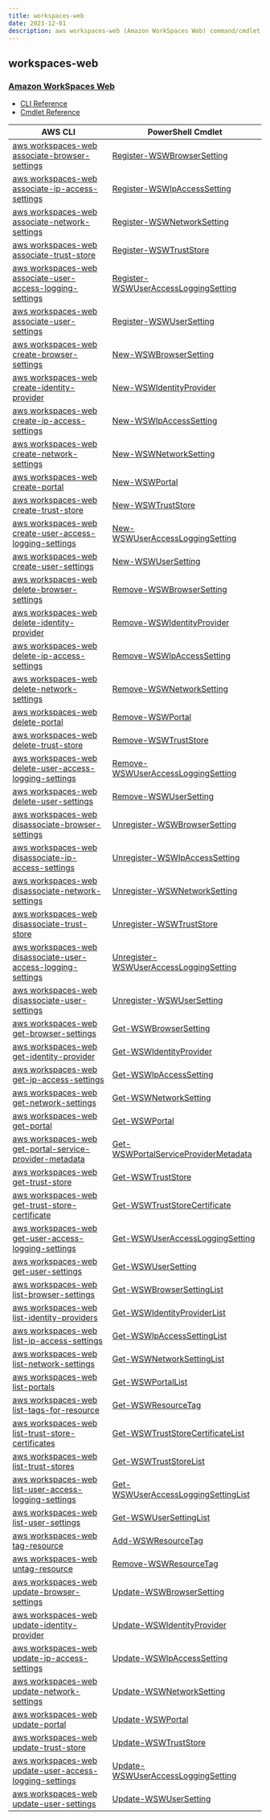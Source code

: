 ```yaml
---
title: workspaces-web
date: 2023-12-01
description: aws workspaces-web (Amazon WorkSpaces Web) command/cmdlet list.
---
```


## workspaces-web

### [Amazon WorkSpaces Web](https://aws.amazon.com/workspaces/)

* [CLI Reference](https://awscli.amazonaws.com/v2/documentation/api/latest/reference/workspaces-web/index.html)
* [Cmdlet Reference](https://docs.aws.amazon.com/powershell/latest/reference/items/WorkSpacesWeb_cmdlets.html)

|AWS CLI|PowerShell Cmdlet|
|----|----|
|[aws workspaces-web associate-browser-settings](https://awscli.amazonaws.com/v2/documentation/api/latest/reference/workspaces-web/associate-browser-settings.html)|[Register-WSWBrowserSetting](https://docs.aws.amazon.com/powershell/latest/reference/items/Register-WSWBrowserSetting.html)|
|[aws workspaces-web associate-ip-access-settings](https://awscli.amazonaws.com/v2/documentation/api/latest/reference/workspaces-web/associate-ip-access-settings.html)|[Register-WSWIpAccessSetting](https://docs.aws.amazon.com/powershell/latest/reference/items/Register-WSWIpAccessSetting.html)|
|[aws workspaces-web associate-network-settings](https://awscli.amazonaws.com/v2/documentation/api/latest/reference/workspaces-web/associate-network-settings.html)|[Register-WSWNetworkSetting](https://docs.aws.amazon.com/powershell/latest/reference/items/Register-WSWNetworkSetting.html)|
|[aws workspaces-web associate-trust-store](https://awscli.amazonaws.com/v2/documentation/api/latest/reference/workspaces-web/associate-trust-store.html)|[Register-WSWTrustStore](https://docs.aws.amazon.com/powershell/latest/reference/items/Register-WSWTrustStore.html)|
|[aws workspaces-web associate-user-access-logging-settings](https://awscli.amazonaws.com/v2/documentation/api/latest/reference/workspaces-web/associate-user-access-logging-settings.html)|[Register-WSWUserAccessLoggingSetting](https://docs.aws.amazon.com/powershell/latest/reference/items/Register-WSWUserAccessLoggingSetting.html)|
|[aws workspaces-web associate-user-settings](https://awscli.amazonaws.com/v2/documentation/api/latest/reference/workspaces-web/associate-user-settings.html)|[Register-WSWUserSetting](https://docs.aws.amazon.com/powershell/latest/reference/items/Register-WSWUserSetting.html)|
|[aws workspaces-web create-browser-settings](https://awscli.amazonaws.com/v2/documentation/api/latest/reference/workspaces-web/create-browser-settings.html)|[New-WSWBrowserSetting](https://docs.aws.amazon.com/powershell/latest/reference/items/New-WSWBrowserSetting.html)|
|[aws workspaces-web create-identity-provider](https://awscli.amazonaws.com/v2/documentation/api/latest/reference/workspaces-web/create-identity-provider.html)|[New-WSWIdentityProvider](https://docs.aws.amazon.com/powershell/latest/reference/items/New-WSWIdentityProvider.html)|
|[aws workspaces-web create-ip-access-settings](https://awscli.amazonaws.com/v2/documentation/api/latest/reference/workspaces-web/create-ip-access-settings.html)|[New-WSWIpAccessSetting](https://docs.aws.amazon.com/powershell/latest/reference/items/New-WSWIpAccessSetting.html)|
|[aws workspaces-web create-network-settings](https://awscli.amazonaws.com/v2/documentation/api/latest/reference/workspaces-web/create-network-settings.html)|[New-WSWNetworkSetting](https://docs.aws.amazon.com/powershell/latest/reference/items/New-WSWNetworkSetting.html)|
|[aws workspaces-web create-portal](https://awscli.amazonaws.com/v2/documentation/api/latest/reference/workspaces-web/create-portal.html)|[New-WSWPortal](https://docs.aws.amazon.com/powershell/latest/reference/items/New-WSWPortal.html)|
|[aws workspaces-web create-trust-store](https://awscli.amazonaws.com/v2/documentation/api/latest/reference/workspaces-web/create-trust-store.html)|[New-WSWTrustStore](https://docs.aws.amazon.com/powershell/latest/reference/items/New-WSWTrustStore.html)|
|[aws workspaces-web create-user-access-logging-settings](https://awscli.amazonaws.com/v2/documentation/api/latest/reference/workspaces-web/create-user-access-logging-settings.html)|[New-WSWUserAccessLoggingSetting](https://docs.aws.amazon.com/powershell/latest/reference/items/New-WSWUserAccessLoggingSetting.html)|
|[aws workspaces-web create-user-settings](https://awscli.amazonaws.com/v2/documentation/api/latest/reference/workspaces-web/create-user-settings.html)|[New-WSWUserSetting](https://docs.aws.amazon.com/powershell/latest/reference/items/New-WSWUserSetting.html)|
|[aws workspaces-web delete-browser-settings](https://awscli.amazonaws.com/v2/documentation/api/latest/reference/workspaces-web/delete-browser-settings.html)|[Remove-WSWBrowserSetting](https://docs.aws.amazon.com/powershell/latest/reference/items/Remove-WSWBrowserSetting.html)|
|[aws workspaces-web delete-identity-provider](https://awscli.amazonaws.com/v2/documentation/api/latest/reference/workspaces-web/delete-identity-provider.html)|[Remove-WSWIdentityProvider](https://docs.aws.amazon.com/powershell/latest/reference/items/Remove-WSWIdentityProvider.html)|
|[aws workspaces-web delete-ip-access-settings](https://awscli.amazonaws.com/v2/documentation/api/latest/reference/workspaces-web/delete-ip-access-settings.html)|[Remove-WSWIpAccessSetting](https://docs.aws.amazon.com/powershell/latest/reference/items/Remove-WSWIpAccessSetting.html)|
|[aws workspaces-web delete-network-settings](https://awscli.amazonaws.com/v2/documentation/api/latest/reference/workspaces-web/delete-network-settings.html)|[Remove-WSWNetworkSetting](https://docs.aws.amazon.com/powershell/latest/reference/items/Remove-WSWNetworkSetting.html)|
|[aws workspaces-web delete-portal](https://awscli.amazonaws.com/v2/documentation/api/latest/reference/workspaces-web/delete-portal.html)|[Remove-WSWPortal](https://docs.aws.amazon.com/powershell/latest/reference/items/Remove-WSWPortal.html)|
|[aws workspaces-web delete-trust-store](https://awscli.amazonaws.com/v2/documentation/api/latest/reference/workspaces-web/delete-trust-store.html)|[Remove-WSWTrustStore](https://docs.aws.amazon.com/powershell/latest/reference/items/Remove-WSWTrustStore.html)|
|[aws workspaces-web delete-user-access-logging-settings](https://awscli.amazonaws.com/v2/documentation/api/latest/reference/workspaces-web/delete-user-access-logging-settings.html)|[Remove-WSWUserAccessLoggingSetting](https://docs.aws.amazon.com/powershell/latest/reference/items/Remove-WSWUserAccessLoggingSetting.html)|
|[aws workspaces-web delete-user-settings](https://awscli.amazonaws.com/v2/documentation/api/latest/reference/workspaces-web/delete-user-settings.html)|[Remove-WSWUserSetting](https://docs.aws.amazon.com/powershell/latest/reference/items/Remove-WSWUserSetting.html)|
|[aws workspaces-web disassociate-browser-settings](https://awscli.amazonaws.com/v2/documentation/api/latest/reference/workspaces-web/disassociate-browser-settings.html)|[Unregister-WSWBrowserSetting](https://docs.aws.amazon.com/powershell/latest/reference/items/Unregister-WSWBrowserSetting.html)|
|[aws workspaces-web disassociate-ip-access-settings](https://awscli.amazonaws.com/v2/documentation/api/latest/reference/workspaces-web/disassociate-ip-access-settings.html)|[Unregister-WSWIpAccessSetting](https://docs.aws.amazon.com/powershell/latest/reference/items/Unregister-WSWIpAccessSetting.html)|
|[aws workspaces-web disassociate-network-settings](https://awscli.amazonaws.com/v2/documentation/api/latest/reference/workspaces-web/disassociate-network-settings.html)|[Unregister-WSWNetworkSetting](https://docs.aws.amazon.com/powershell/latest/reference/items/Unregister-WSWNetworkSetting.html)|
|[aws workspaces-web disassociate-trust-store](https://awscli.amazonaws.com/v2/documentation/api/latest/reference/workspaces-web/disassociate-trust-store.html)|[Unregister-WSWTrustStore](https://docs.aws.amazon.com/powershell/latest/reference/items/Unregister-WSWTrustStore.html)|
|[aws workspaces-web disassociate-user-access-logging-settings](https://awscli.amazonaws.com/v2/documentation/api/latest/reference/workspaces-web/disassociate-user-access-logging-settings.html)|[Unregister-WSWUserAccessLoggingSetting](https://docs.aws.amazon.com/powershell/latest/reference/items/Unregister-WSWUserAccessLoggingSetting.html)|
|[aws workspaces-web disassociate-user-settings](https://awscli.amazonaws.com/v2/documentation/api/latest/reference/workspaces-web/disassociate-user-settings.html)|[Unregister-WSWUserSetting](https://docs.aws.amazon.com/powershell/latest/reference/items/Unregister-WSWUserSetting.html)|
|[aws workspaces-web get-browser-settings](https://awscli.amazonaws.com/v2/documentation/api/latest/reference/workspaces-web/get-browser-settings.html)|[Get-WSWBrowserSetting](https://docs.aws.amazon.com/powershell/latest/reference/items/Get-WSWBrowserSetting.html)|
|[aws workspaces-web get-identity-provider](https://awscli.amazonaws.com/v2/documentation/api/latest/reference/workspaces-web/get-identity-provider.html)|[Get-WSWIdentityProvider](https://docs.aws.amazon.com/powershell/latest/reference/items/Get-WSWIdentityProvider.html)|
|[aws workspaces-web get-ip-access-settings](https://awscli.amazonaws.com/v2/documentation/api/latest/reference/workspaces-web/get-ip-access-settings.html)|[Get-WSWIpAccessSetting](https://docs.aws.amazon.com/powershell/latest/reference/items/Get-WSWIpAccessSetting.html)|
|[aws workspaces-web get-network-settings](https://awscli.amazonaws.com/v2/documentation/api/latest/reference/workspaces-web/get-network-settings.html)|[Get-WSWNetworkSetting](https://docs.aws.amazon.com/powershell/latest/reference/items/Get-WSWNetworkSetting.html)|
|[aws workspaces-web get-portal](https://awscli.amazonaws.com/v2/documentation/api/latest/reference/workspaces-web/get-portal.html)|[Get-WSWPortal](https://docs.aws.amazon.com/powershell/latest/reference/items/Get-WSWPortal.html)|
|[aws workspaces-web get-portal-service-provider-metadata](https://awscli.amazonaws.com/v2/documentation/api/latest/reference/workspaces-web/get-portal-service-provider-metadata.html)|[Get-WSWPortalServiceProviderMetadata](https://docs.aws.amazon.com/powershell/latest/reference/items/Get-WSWPortalServiceProviderMetadata.html)|
|[aws workspaces-web get-trust-store](https://awscli.amazonaws.com/v2/documentation/api/latest/reference/workspaces-web/get-trust-store.html)|[Get-WSWTrustStore](https://docs.aws.amazon.com/powershell/latest/reference/items/Get-WSWTrustStore.html)|
|[aws workspaces-web get-trust-store-certificate](https://awscli.amazonaws.com/v2/documentation/api/latest/reference/workspaces-web/get-trust-store-certificate.html)|[Get-WSWTrustStoreCertificate](https://docs.aws.amazon.com/powershell/latest/reference/items/Get-WSWTrustStoreCertificate.html)|
|[aws workspaces-web get-user-access-logging-settings](https://awscli.amazonaws.com/v2/documentation/api/latest/reference/workspaces-web/get-user-access-logging-settings.html)|[Get-WSWUserAccessLoggingSetting](https://docs.aws.amazon.com/powershell/latest/reference/items/Get-WSWUserAccessLoggingSetting.html)|
|[aws workspaces-web get-user-settings](https://awscli.amazonaws.com/v2/documentation/api/latest/reference/workspaces-web/get-user-settings.html)|[Get-WSWUserSetting](https://docs.aws.amazon.com/powershell/latest/reference/items/Get-WSWUserSetting.html)|
|[aws workspaces-web list-browser-settings](https://awscli.amazonaws.com/v2/documentation/api/latest/reference/workspaces-web/list-browser-settings.html)|[Get-WSWBrowserSettingList](https://docs.aws.amazon.com/powershell/latest/reference/items/Get-WSWBrowserSettingList.html)|
|[aws workspaces-web list-identity-providers](https://awscli.amazonaws.com/v2/documentation/api/latest/reference/workspaces-web/list-identity-providers.html)|[Get-WSWIdentityProviderList](https://docs.aws.amazon.com/powershell/latest/reference/items/Get-WSWIdentityProviderList.html)|
|[aws workspaces-web list-ip-access-settings](https://awscli.amazonaws.com/v2/documentation/api/latest/reference/workspaces-web/list-ip-access-settings.html)|[Get-WSWIpAccessSettingList](https://docs.aws.amazon.com/powershell/latest/reference/items/Get-WSWIpAccessSettingList.html)|
|[aws workspaces-web list-network-settings](https://awscli.amazonaws.com/v2/documentation/api/latest/reference/workspaces-web/list-network-settings.html)|[Get-WSWNetworkSettingList](https://docs.aws.amazon.com/powershell/latest/reference/items/Get-WSWNetworkSettingList.html)|
|[aws workspaces-web list-portals](https://awscli.amazonaws.com/v2/documentation/api/latest/reference/workspaces-web/list-portals.html)|[Get-WSWPortalList](https://docs.aws.amazon.com/powershell/latest/reference/items/Get-WSWPortalList.html)|
|[aws workspaces-web list-tags-for-resource](https://awscli.amazonaws.com/v2/documentation/api/latest/reference/workspaces-web/list-tags-for-resource.html)|[Get-WSWResourceTag](https://docs.aws.amazon.com/powershell/latest/reference/items/Get-WSWResourceTag.html)|
|[aws workspaces-web list-trust-store-certificates](https://awscli.amazonaws.com/v2/documentation/api/latest/reference/workspaces-web/list-trust-store-certificates.html)|[Get-WSWTrustStoreCertificateList](https://docs.aws.amazon.com/powershell/latest/reference/items/Get-WSWTrustStoreCertificateList.html)|
|[aws workspaces-web list-trust-stores](https://awscli.amazonaws.com/v2/documentation/api/latest/reference/workspaces-web/list-trust-stores.html)|[Get-WSWTrustStoreList](https://docs.aws.amazon.com/powershell/latest/reference/items/Get-WSWTrustStoreList.html)|
|[aws workspaces-web list-user-access-logging-settings](https://awscli.amazonaws.com/v2/documentation/api/latest/reference/workspaces-web/list-user-access-logging-settings.html)|[Get-WSWUserAccessLoggingSettingList](https://docs.aws.amazon.com/powershell/latest/reference/items/Get-WSWUserAccessLoggingSettingList.html)|
|[aws workspaces-web list-user-settings](https://awscli.amazonaws.com/v2/documentation/api/latest/reference/workspaces-web/list-user-settings.html)|[Get-WSWUserSettingList](https://docs.aws.amazon.com/powershell/latest/reference/items/Get-WSWUserSettingList.html)|
|[aws workspaces-web tag-resource](https://awscli.amazonaws.com/v2/documentation/api/latest/reference/workspaces-web/tag-resource.html)|[Add-WSWResourceTag](https://docs.aws.amazon.com/powershell/latest/reference/items/Add-WSWResourceTag.html)|
|[aws workspaces-web untag-resource](https://awscli.amazonaws.com/v2/documentation/api/latest/reference/workspaces-web/untag-resource.html)|[Remove-WSWResourceTag](https://docs.aws.amazon.com/powershell/latest/reference/items/Remove-WSWResourceTag.html)|
|[aws workspaces-web update-browser-settings](https://awscli.amazonaws.com/v2/documentation/api/latest/reference/workspaces-web/update-browser-settings.html)|[Update-WSWBrowserSetting](https://docs.aws.amazon.com/powershell/latest/reference/items/Update-WSWBrowserSetting.html)|
|[aws workspaces-web update-identity-provider](https://awscli.amazonaws.com/v2/documentation/api/latest/reference/workspaces-web/update-identity-provider.html)|[Update-WSWIdentityProvider](https://docs.aws.amazon.com/powershell/latest/reference/items/Update-WSWIdentityProvider.html)|
|[aws workspaces-web update-ip-access-settings](https://awscli.amazonaws.com/v2/documentation/api/latest/reference/workspaces-web/update-ip-access-settings.html)|[Update-WSWIpAccessSetting](https://docs.aws.amazon.com/powershell/latest/reference/items/Update-WSWIpAccessSetting.html)|
|[aws workspaces-web update-network-settings](https://awscli.amazonaws.com/v2/documentation/api/latest/reference/workspaces-web/update-network-settings.html)|[Update-WSWNetworkSetting](https://docs.aws.amazon.com/powershell/latest/reference/items/Update-WSWNetworkSetting.html)|
|[aws workspaces-web update-portal](https://awscli.amazonaws.com/v2/documentation/api/latest/reference/workspaces-web/update-portal.html)|[Update-WSWPortal](https://docs.aws.amazon.com/powershell/latest/reference/items/Update-WSWPortal.html)|
|[aws workspaces-web update-trust-store](https://awscli.amazonaws.com/v2/documentation/api/latest/reference/workspaces-web/update-trust-store.html)|[Update-WSWTrustStore](https://docs.aws.amazon.com/powershell/latest/reference/items/Update-WSWTrustStore.html)|
|[aws workspaces-web update-user-access-logging-settings](https://awscli.amazonaws.com/v2/documentation/api/latest/reference/workspaces-web/update-user-access-logging-settings.html)|[Update-WSWUserAccessLoggingSetting](https://docs.aws.amazon.com/powershell/latest/reference/items/Update-WSWUserAccessLoggingSetting.html)|
|[aws workspaces-web update-user-settings](https://awscli.amazonaws.com/v2/documentation/api/latest/reference/workspaces-web/update-user-settings.html)|[Update-WSWUserSetting](https://docs.aws.amazon.com/powershell/latest/reference/items/Update-WSWUserSetting.html)|

